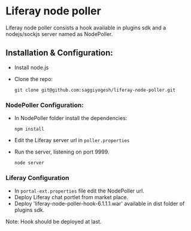 Liferay node poller
===================

Liferay node poller consists a hook available in plugins sdk and a nodejs/sockjs server named as NodePoller.

## Installation & Configuration:
* Install node.js 
* Clone the repo:

    ```
    git clone git@github.com:saggiyogesh/liferay-node-poller.git
    ```
    
### NodePoller Configuration:
* In NodePoller folder install the dependencies:


    
    ```
    npm install   
    ```

* Edit the Liferay server url in `poller.properties`  
* Run the server, listening on port 9999.

    ```
    node server 
    ```
    
### Liferay Configuration
* In `portal-ext.properties` file edit the NodePoller url.
* Deploy Liferay chat portlet from market place.
* Deploy 'liferay-node-poller-hook-6.1.1.1.war' available in dist folder of plugins sdk.

Note: Hook should be deployed at last.

